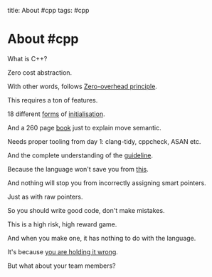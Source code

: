 title: About #cpp
tags: #cpp

About #cpp
==========

What is C++?

Zero cost abstraction.

With other words, follows [Zero-overhead principle].

This requires a ton of features.

18 different [forms] of [initialisation].

And a 260 page [book] just to explain move semantic.

Needs proper tooling from day 1: clang-tidy, cppcheck, ASAN etc.

And the complete understanding of the [guideline].

Because the language won't save you from [this].

And nothing will stop you from incorrectly assigning smart pointers.

Just as with raw pointers.

So you should write good code, don't make mistakes.

This is a high risk, high reward game.

And when you make one, it has nothing to do with the language.

It's because [you are holding it wrong].

But what about your team members?

  [About #cpp]: #about-cpp
  [Zero-overhead principle]: https://en.cppreference.com/w/cpp/language/Zero-overhead_principle
  [you are holding it wrong]: https://www.urbandictionary.com/define.php?term=You%27re%20Holding%20It%20Wrong
  [forms]: https://mikelui.io/2019/01/03/seriously-bonkers.html
  [initialisation]: https://blog.tartanllama.xyz/initialization-is-bonkers
  [book]: https://www.cppmove.com
  [guideline]: https://isocpp.github.io/CppCoreGuidelines/CppCoreGuidelines
  [this]: https://alexgaynor.net/2019/apr/21/modern-c++-wont-save-us
